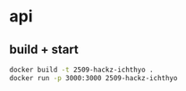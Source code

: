 # api
## build + start
```sh
docker build -t 2509-hackz-ichthyo .
docker run -p 3000:3000 2509-hackz-ichthyo
```